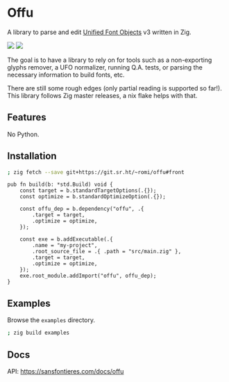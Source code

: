 # Offu

A library to parse and edit [Unified Font Objects][UFO] v3 written in Zig.

[![][builds.sr.ht]](https://builds.sr.ht/~romi/offu/commits/front?)
[![][license]](https://git.sr.ht/~romi/offu/tree/front/item/LICENSE)


The goal is to have a library to rely on for tools such as a
non-exporting glyphs remover, a UFO normalizer, running Q.A. tests, or
parsing the necessary information to build fonts, etc.

There are still some rough edges (only partial reading is supported so far!).  
This library follows Zig master releases, a nix flake helps with that.


## Features

No Python.


## Installation

```sh
; zig fetch --save git+https://git.sr.ht/~romi/offu#front
```

```zig
pub fn build(b: *std.Build) void {
    const target = b.standardTargetOptions(.{});
    const optimize = b.standardOptimizeOption(.{});

    const offu_dep = b.dependency("offu", .{
        .target = target,
        .optimize = optimize,
    });

    const exe = b.addExecutable(.{
        .name = "my-project",
        .root_source_file = .{ .path = "src/main.zig" },
        .target = target,
        .optimize = optimize,
    });
    exe.root_module.addImport("offu", offu_dep);
}
```


## Examples

Browse the `examples` directory.

```sh
; zig build examples
```


## Docs

API: https://sansfontieres.com/docs/offu

[UFO]: https://unifiedfontobject.org/versions/ufo3/
[builds.sr.ht]: https://builds.sr.ht/~romi/offu/commits/front.svg
[license]: https://img.shields.io/badge/License-MIT-lightgrey.svg?style=flat
